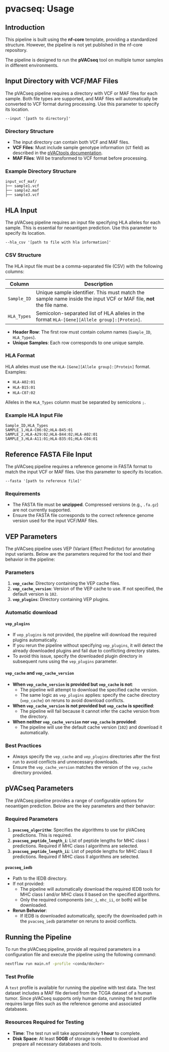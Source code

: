 # pvacseq: Usage

## Introduction

This pipeline is built using the **nf-core** template, providing a standardized structure. However, the pipeline is not yet published in the nf-core repository.

The pipeline is designed to run the **pVACseq** tool on multiple tumor samples in different environments.

## Input Directory with VCF/MAF Files

The pVACseq pipeline requires a directory with VCF or MAF files for each sample. Both file types are supported, and MAF files will automatically be converted to VCF format during processing. Use this parameter to specify its location.
```
--input '[path to directory]'
```

### Directory Structure

- The input directory can contain both VCF and MAF files.
- **VCF Files**: Must include sample genotype information (`GT` field) as described in the [pVACtools documentation](https://pvactools.readthedocs.io/en/latest/pvacseq/input_file_prep/gt.html).
- **MAF Files**: Will be transformed to VCF format before processing.

### Example Directory Structure

```plaintext
input_vcf_maf/
├── sample1.vcf
├── sample2.maf
├── sample3.vcf
```

## HLA Input

The pVACseq pipeline requires an input file specifying HLA alleles for each sample. This is essential for neoantigen prediction. Use this parameter to specify its location.
```
--hla_csv '[path to file with hla information]'
```

### CSV Structure

The HLA input file must be a comma-separated file (CSV) with the following columns:

| Column      | Description                                                                                                            |
|-------------|------------------------------------------------------------------------------------------------------------------------|
| `Sample_ID` | Unique sample identifier. This must match the sample name inside the input VCF or MAF file, **not** the file name.     |
| `HLA_Types` | Semicolon-separated list of HLA alleles in the format `HLA-[Gene][Allele group]:[Protein]`.                            |

- **Header Row**: The first row must contain column names (`Sample_ID`, `HLA_Types`).
- **Unique Samples**: Each row corresponds to one unique sample.

### HLA Format

HLA alleles must use the `HLA-[Gene][Allele group]:[Protein]` format. Examples:
- `HLA-A02:01`
- `HLA-B15:01`
- `HLA-C07:02`

Alleles in the `HLA_Types` column must be separated by semicolons `;`.

### Example HLA Input File

```csv title="hla_input.csv"
Sample_ID,HLA_Types
SAMPLE_1,HLA-C06:02;HLA-B45:01
SAMPLE_2,HLA-A29:02;HLA-B44:02;HLA-A02:01
SAMPLE_3,HLA-A11:01;HLA-B35:01;HLA-C04:01
```

## Reference FASTA File Input

The pVACseq pipeline requires a reference genome in FASTA format to match the input VCF or MAF files. Use this parameter to specify its location.
```
--fasta '[path to reference file]'
```

### Requirements

- The FASTA file must be **unzipped**. Compressed versions (e.g., `.fa.gz`) are not currently supported.
- Ensure the FASTA file corresponds to the correct reference genome version used for the input VCF/MAF files.

## VEP Parameters

The pVACseq pipeline uses VEP (Variant Effect Predictor) for annotating input variants. Below are the parameters required for the tool and their behavior in the pipeline:

### Parameters

1. **`vep_cache`**: Directory containing the VEP cache files.
2. **`vep_cache_version`**: Version of the VEP cache to use. If not specified, the default version is `102`.
3. **`vep_plugins`**: Directory containing VEP plugins.

### Automatic download

#### **`vep_plugins`**
- If `vep_plugins` is not provided, the pipeline will download the required plugins automatically.
- If you rerun the pipeline without specifying `vep_plugins`, it will detect the already downloaded plugins and fail due to conflicting directory states.
- To avoid this issue, specify the downloaded plugin directory in subsequent runs using the `vep_plugins` parameter.

#### **`vep_cache` and `vep_cache_version`**
- **When `vep_cache_version` is provided but `vep_cache` is not**:
  - The pipeline will attempt to download the specified cache version.
  - The same logic as `vep_plugins` applies: specify the cache directory (`vep_cache`) on reruns to avoid download conflicts.
- **When `vep_cache_version` is not provided but `vep_cache` is specified**:
  - The pipeline will fail because it cannot infer the cache version from the directory.
- **When neither `vep_cache_version` nor `vep_cache` is provided**:
  - The pipeline will use the default cache version (`102`) and download it automatically.

### Best Practices

- Always specify the `vep_cache` and `vep_plugins` directories after the first run to avoid conflicts and unnecessary downloads.
- Ensure the `vep_cache_version` matches the version of the `vep_cache` directory provided.


## pVACseq Parameters

The pVACseq pipeline provides a range of configurable options for neoantigen prediction. Below are the key parameters and their behavior:

### Required Parameters

1. **`pvacseq_algorithm`**: Specifies the algorithms to use for pVACseq predictions. This is required.
2. **`pvacseq_peptide_length_i`**: List of peptide lengths for MHC class I predictions. Required if MHC class I algorithms are selected.
3. **`pvacseq_peptide_length_ii`**: List of peptide lengths for MHC class II predictions. Required if MHC class II algorithms are selected.
#### **`pvacseq_iedb`**
- Path to the IEDB directory.
- If not provided:
  - The pipeline will automatically download the required IEDB tools for MHC class I and/or MHC class II based on the specified algorithms.
  - Only the required components (`mhc_i`, `mhc_ii`, or both) will be downloaded.
- **Rerun Behavior**:
  - If IEDB is downloaded automatically, specify the downloaded path in the `pvacseq_iedb` parameter on reruns to avoid conflicts.


## Running the Pipeline

To run the pVACseq pipeline, provide all required parameters in a configuration file and execute the pipeline using the following command:

```bash
nextflow run main.nf -profile <conda/docker>
```

### Test Profile

A `test` profile is available for running the pipeline with test data. The test dataset includes a MAF file derived from the TCGA dataset of a human tumor. Since pVACseq supports only human data, running the test profile requires large files such as the reference genome and associated databases.

### Resources Required for Testing

- **Time**: The test run will take approximately **1 hour** to complete.
- **Disk Space**: At least **50GB** of storage is needed to download and prepare all necessary databases and tools.

